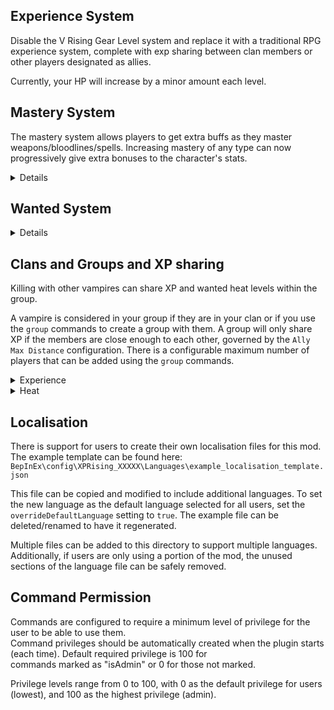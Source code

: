 ## Experience System

Disable the V Rising Gear Level system and replace it with a traditional RPG experience system,
complete with exp sharing between clan members or other players designated as allies.

Currently, your HP will increase by a minor amount each level.

## Mastery System
The mastery system allows players to get extra buffs as they master weapons/bloodlines/spells.
Increasing mastery of any type can now progressively give extra bonuses to the character's stats.
<details>

### Weapon Mastery
Weapon/spell mastery will increase when the weapon/spell is used to damage a creature. This mastery will be granted when that creature is killed. If the player leaves combat before the creature is killed, this mastery is lost.

### Blood Mastery
Feeding on enemies will progress the mastery of that bloodline. If the feeding is cancelled, to kill your victim, a smaller amount of mastery is granted.

Bloodline mastery for blood types that don't match your current blood will still be applied at a greatly reduced amount.
V Bloods will give increased mastery. They will work for all bloodlines.

`Merciless bloodlines` are enabled by default, which means to progress your bloodline's mastery you need to feed on a target with same blood type AND it needs to be blood of higher quality than your bloodline's mastery.

### Mastery buff configuration
The buffs provided by the mastery system can be configured two ways: there are some preset options for quick configuration, or there is the custom configuration which allows great flexibility.

Current preset options can be found in `GlobalMasteryConfig.cfg`

Note that any configuration other than `custom` will result in the `Data\globalMasteryConfig.json` file being overwritten on launch. On first launch, you can set the preset to a set value and then change it to `custom` after to allow edits to the base config.

Config within the `.json` file is applied like so: 
1. `defaultBloodMasteryConfig`/`defaultWeaponMasteryConfig` (depending on whether the type is blood or weapon. The `spell` type is neither.)
2. `mastery` -> `type` -> `templates` (any templates are applied in order)
3. `mastery` -> `type` (the values in this section will override any other values)

Bonus values can be applied in two forms:
- `fixed`: adds the specified value to the buff
- `ratio`: applies a ratio of the current mastery to the value and then adds to the buff (100% mastery adds the value as shown)

The `requiredMastery` property gates when any specific bonus is applied. The player must have a higher buff in that category to get the bonus.

Active bonus applies the value to the category of stats (offensive, resource, defensive, any) that the active weapon is providing. Can be used to buff the active weapon based on mastery.

Currently, there are no "active" buff supports for bloodlines. This is coming.

Any and all of these systems can be configured and turned on/off.

See [UnitStatTypeExtensions](https://github.com/aontas/XPRising/blob/main/XPRising/Extensions/UnitStatTypeExtensions.cs) for more information on stat categories and which stats can be used for the above config.

### Mastery Decay
When the vampire goes offline, all their mastery will continuously decay until they come back online. This can be disabled.

### Effectiveness System
Effectiveness acts as a multiplier for the mastery. The initial effectiveness starts at 100%.
When mastery is reset using ".mastery reset <type>", the current mastery level is added to effectiveness and then is set to 0%.
As the vampire then increases in mastery, the effective mastery is `mastery * effectiveness`.

Effectiveness is specific for each mastery.

### Growth System
The growth system is used to determine how fast mastery can be gained at higher levels of effectiveness.
This means that higher effectiveness will slow to mastery gain (at 1, 200% effectiveness gives a mastery growth rate of 50%).
Config supports modifying the rate at which this growth slows. Set growth per effectiveness to 0 to have no change in growth. Higher numbers make the growth drop off slower.
Negative values have the same effect as positive (ie, -1 == 1 for the growth per effectiveness setting).

This is only relevant if the effectiveness system is turned on.

</details>

## Wanted System
<details>
A system where every NPC you kill contributes to a wanted level system. As you kill more NPCs from a faction,
your wanted level will rise higher and higher.

As your wanted level increases, more difficult squads of ambushers will be sent by that faction to kill you.
Wanted levels for will eventually cooldown the longer you go without killing NPCs from a faction, so space out
your kills to ensure you don't get hunted by an extremely elite group of assassins.

Another way of lowering your wanted level is to kill Vampire Hunters.

Otherwise, if you are dead for any reason at all, your wanted level will reset back to 0.
```
Note:
- Ambush may only occur when the player is in combat.
- All mobs spawned by this system is assigned to Faction_VampireHunters
```
</details>

## Clans and Groups and XP sharing
Killing with other vampires can share XP and wanted heat levels within the group.

A vampire is considered in your group if they are in your clan or if you use the `group` commands to create a group with
them. A group will only share XP if the members are close enough to each other, governed by the `Ally Max Distance` configuration.
There is a configurable maximum number of players that can be added using the `group` commands.

<details>
<summary>Experience</summary>
Group XP is awarded based on the ratio of the average group level to the sum of the group level. It is then multiplied
by a bonus value `( 1.2^(group size - 1) )`, up to a maximum of `1.5`.
</details>

<details>
<summary>Heat</summary>
Increases in heat levels are applied uniformly for every member in the group.
</details>

## Localisation
There is support for users to create their own localisation files for this mod.\
The example template can be found here: `BepInEx\config\XPRising_XXXXX\Languages\example_localisation_template.json`

This file can be copied and modified to include additional languages. To set the new language as the default language selected for all users, set the `overrideDefaultLanguage` setting to `true`. The example file can be deleted/renamed to have it regenerated.

Multiple files can be added to this directory to support multiple languages.\
Additionally, if users are only using a portion of the mod, the unused sections of the language file can be safely removed.

## Command Permission
Commands are configured to require a minimum level of privilege for the user to be able to use them.\
Command privileges should be automatically created when the plugin starts (each time). Default required privilege is 100 for\
commands marked as "isAdmin" or 0 for those not marked.

Privilege levels range from 0 to 100, with 0 as the default privilege for users (lowest), and 100 as the highest privilege (admin).
